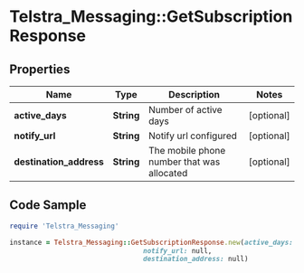 # Telstra_Messaging::GetSubscriptionResponse

## Properties

Name | Type | Description | Notes
------------ | ------------- | ------------- | -------------
**active_days** | **String** | Number of active days | [optional] 
**notify_url** | **String** | Notify url configured | [optional] 
**destination_address** | **String** | The mobile phone number that was allocated | [optional] 

## Code Sample

```ruby
require 'Telstra_Messaging'

instance = Telstra_Messaging::GetSubscriptionResponse.new(active_days: null,
                                 notify_url: null,
                                 destination_address: null)
```


